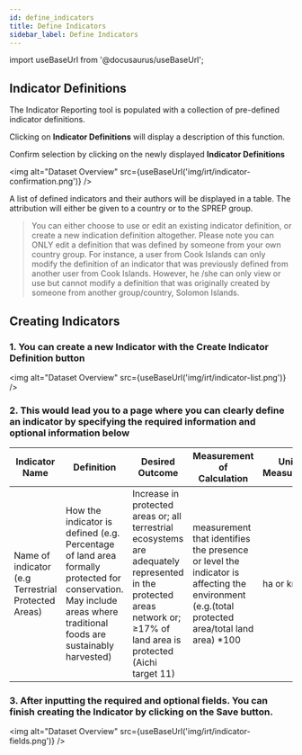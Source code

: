 ```yaml
---
id: define_indicators
title: Define Indicators
sidebar_label: Define Indicators
---
```


import useBaseUrl from '@docusaurus/useBaseUrl';

## Indicator Definitions

The Indicator Reporting tool is populated with a collection of pre-defined indicator definitions. 

Clicking on **Indicator Definitions** will display a description of this function.

Confirm selection by clicking on the newly displayed **Indicator Definitions**

<img alt="Dataset Overview" src={useBaseUrl('img/irt/indicator-confirmation.png')} />

A list of defined indicators and their authors will be displayed in a table. The attribution will either be given to a country or to the SPREP group.

> You can either choose to use or edit an existing indicator definition, or create a new indication definition altogether. Please note you can ONLY edit a definition that was defined by someone from your own country group. For instance, a user from Cook Islands can only modify the definition of an indicator that was previously defined from another user from Cook Islands. However, he /she can only view or use but cannot modify a definition that was originally created by someone from another group/country, Solomon Islands.

## Creating Indicators

### 1. You can create a new Indicator with the **Create Indicator Definition** button

<img alt="Dataset Overview" src={useBaseUrl('img/irt/indicator-list.png')} />

### 2. This would lead you to a page where you can clearly define an indicator by specifying the required information and optional information below

| Indicator Name | Definition | Desired Outcome | Measurement of Calculation | Unit of Measurement |
| --- | --- | --- | --- | --- |
| Name of indicator (e.g Terrestrial Protected Areas) | How the indicator is defined (e.g. Percentage of land area formally protected for conservation. May include areas where traditional foods are sustainably harvested) | Increase in protected areas or; all terrestrial ecosystems are adequately represented in the protected areas network or; ≥17% of land area is protected (Aichi target 11) | measurement that identifies the presence or level the indicator is affecting the environment (e.g.(total protected area/total land area) \*100 | ha or km² |

### 3. After inputting the required and optional fields. You can finish creating the Indicator by clicking on the **Save** button.

<img alt="Dataset Overview" src={useBaseUrl('img/irt/indicator-fields.png')} />
